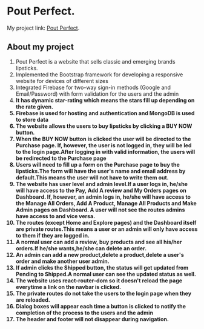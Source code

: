 # Pout Perfect.


My project link: [Pout Perfect](https://niche-website-36fe3.web.app/).

## About my project
<ol>
    <li>Pout Perfect is a website that sells classic and emerging brands lipsticks.</li>
    <li>Implemented the Bootstrap framework for developing a responsive website for devices of different sizes</li>
    <li>Integrated Firebase for two-way sign-in methods (Google and Email/Password) with form validation for the users and the admin</li>
    <li><b>It has dynamic star-rating which means the stars fill up depending on the rate given.</li>
    <li><b>Firebase</b> is used for hosting and authentication and <b>MongoDB is used to store data</b></li> 
    <li>The website allows the users to buy lipsticks by clicking a BUY NOW button.</li>
    <li>When the BUY NOW button is clicked the user will be directed to the Purchase page. If, however, the user is not logged in, they will be led to the login page.After logging in with valid information, the users will be redirected to the Purchase page</li>
    <li>Users will need to fill up a form on the Purchase page to buy the lipsticks.The form will have the user's name and email address by default.This means the user will not have to write them out.</li>
    <li>The website has user level and admin level.If a user logs in, he/she will have access to the Pay, Add A review and My Orders pages on Dashboard. If, however, an admin logs in, he/she will have access to the Manage All Orders, Add A Product, Manage All Products and Make Admin pages on Dashboard. A user will not see the routes admins have access to and vice versa.</li>
    <li>The routes (except Home and Explore pages) and the Dashboard itself are private routes.This means a user or an admin will only have access to them if they are logged in.</li>
    <li>A normal user can add a review, buy products and see all his/her orders.If he/she wants,he/she can delete an order.</li>
    <li>An admin can add a new product,delete a product,delete a user's order and make another user admin.
    <li>If admin clicks the Shipped button, the status will get updated from Pending to Shipped.A normal user can see the updated status as well.</li>
    <li>The website uses react-router-dom so it doesn't reload the page everytime a link on the navbar is clicked.</li>
    <li>The private routes do not take the users to the login page when they are reloaded. </li>
    <li>Dialog boxes will appear each time a button is clicked to notify the completion of the process to the users and the admin</li>
    <li>The header and footer will not disappear during navigation.</li>
</ol>